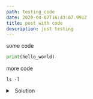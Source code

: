 ```yaml
---
path: testing_code
date: 2020-04-07T16:43:07.991Z
title: post with code
description: just testing
---
```

some code

```python
print(hello_world)
```

more code

```
ls -l
```

<details>
<summary>
<a class="btnfire small stroke">&nbsp;&nbsp;Solution</a>
</summary>

## ddd
  1. A numbered
  2. list
     * With some
     * Sub bullets

```python
print(hello_world)
```
</details>